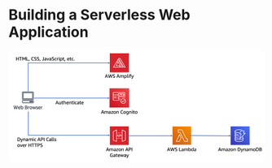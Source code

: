 # Building a Serverless Web Application

![Serverless Architecture](https://github.com/gulec2000/wildrydes-site/blob/master/Serverless_Architecture.5434f715486a0bdd5786cd1c084cd96efa82438f.png)

